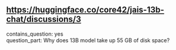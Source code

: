 ## https://huggingface.co/core42/jais-13b-chat/discussions/3

contains_question: yes  
question_part: Why does 13B model take up 55 GB of disk space?